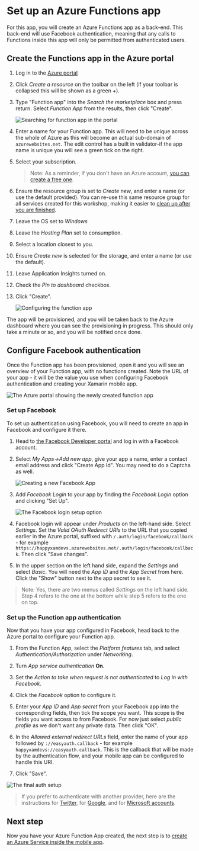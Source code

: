 # Set up an Azure Functions app

For this app, you will create an Azure Functions app as a back-end. This back-end will use Facebook authentication, meaning that any calls to Functions inside this app will only be permitted from authenticated users.

## Create the Functions app in the Azure portal

1. Log in to the [Azure portal](https://portal.azure.com/?WT.mc_id=mobileappsoftomorrow-workshop-jabenn)
2. Click _Create a resource_ on the toolbar on the left (if your toolbar is collapsed this will be shown as a green +).
3. Type "Function app" into the _Search the marketplace_ box and press return. Select _Function App_ from the results, then click "Create".

   ![Searching for function app in the portal](../Images/PortalSearchFuncApp.png)
4. Enter a name for your Function app. This will need to be unique across the whole of Azure as this will become an actual sub-domain of `azurewebsites.net`. The edit control has a built in validator-if the app name is unique you will see a green tick on the right.
5. Select your subscription.

    > Note: As a reminder, if you don't have an Azure account, [you can create a free one](https://azure.microsoft.com/free?WT.mc_id=mobileappsoftomorrow-workshop-jabenn).

6. Ensure the resource group is set to _Create new_, and enter a name (or use the default provided). You can re-use this same resource group for all services created for this workshop, making it easier to [clean up after you are finished](./14-CleaningUp.md).
7. Leave the OS set to _Windows_
8. Leave the _Hosting Plan_ set to consumption.
9. Select a location closest to you.
10. Ensure _Create new_ is selected for the storage, and enter a name (or use the default).
11. Leave Application Insights turned on.
12. Check the _Pin to dashboard_ checkbox.
13. Click "Create".

    ![Configuring the function app](../Images/PortalConfigureFuncApp.png)

The app will be provisioned, and you will be taken back to the Azure dashboard where you can see the provisioning in progress. This should only take a minute or so, and you will be notified once done.

## Configure Facebook authentication

Once the Function app has been provisioned, open it and you will see an overview of your Function app, with no functions created. Note the URL of your app - it will be the value you use when configuring Facebook authentication and creating your Xamarin mobile app.

![The Azure portal showing the newly created function app](../Images/PortalNewFunction.png)

### Set up Facebook

To set up authentication using Facebook, you will need to create an app in Facebook and configure it there.

1. Head to [the Facebook Developer portal](https://developers.facebook.com/) and log in with a Facebook account.

2. Select _My Apps->Add new app_, give your app a name, enter a contact email address and click "Create App Id". You may need to do a Captcha as well.

   ![Creating a new Facebook App](../Images/FBCreateNewApp.png)

3. Add _Facebook Login_ to your app by finding the _Facebook Login_ option and clicking "Set Up".

   ![The Facebook login setup option](../Images/FBSetUpLoginOption.png)

4. Facebook login will appear under _Products_ on the left-hand side. Select _Settings_. Set the _Valid OAuth Redirect URIs_ to the URL that you copied earlier in the Azure portal, suffixed with `/.auth/login/facebook/callback` - for example `https://happyxamdevs.azurewebsites.net/.auth/login/facebook/callback`. Then click "Save changes".

5. In the upper section on the left hand side, expand the _Settings_ and select _Basic_. You will need the _App ID_ and the _App Secret_ from here. Click the "Show" button next to the app secret to see it.

> Note: Yes, there are two menus called _Settings_ on the left hand side. Step 4 refers to the one at the bottom while step 5 refers to the one on top.

### Set up the Function app authentication

Now that you have your app configured in Facebook, head back to the Azure portal to configure your Function app.

1. From the Function App, select the _Platform features_ tab, and select _Authentication/Authorization_ under _Networking_.

2. Turn _App service authentication_ __On__.

3. Set the _Action to take when request is not authenticated_ to _Log in with Facebook_.

4. Click the _Facebook_ option to configure it.

5. Enter your _App ID_ and _App secret_ from your Facebook app into the corresponding fields, then tick the scope you want. This scope is the fields you want access to from Facebook. For now just select _public profile_ as we don't want any private data. Then click "OK".

6. In the _Allowed external redirect URLs_ field, enter the name of your app followed by `://easyauth.callback` - for example `happyxamdevs://easyauth.callback`. This is the callback that will be made by the authentication flow, and your mobile app can be configured to handle this URI.

7. Click "Save".

![The final auth setup](../Images/PortalFinalAuthSetup.png)

> If you prefer to authenticate with another provider, here are the instructions for [Twitter](https://docs.microsoft.com/azure/app-service/app-service-mobile-how-to-configure-twitter-authentication/?WT.mc_id=mobileappsoftomorrow-workshop-jabenn), for [Google](https://docs.microsoft.com/azure/app-service/app-service-mobile-how-to-configure-google-authentication/?WT.mc_id=mobileappsoftomorrow-workshop-jabenn), and for [Microsoft accounts](https://docs.microsoft.com/azure/app-service/app-service-mobile-how-to-configure-microsoft-authentication/?WT.mc_id=mobileappsoftomorrow-workshop-jabenn).

## Next step

Now you have your Azure Function App created, the next step is to [create an Azure Service inside the mobile app](./3-CreateAnAzureServiceInTheMobileApp.md).
